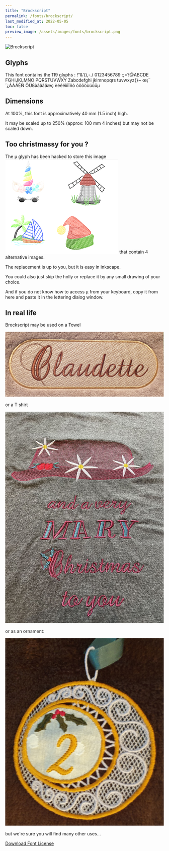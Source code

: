 ```yaml
---
title: "Brockscript"
permalink: /fonts/brockscript/
last_modified_at: 2022-05-05
toc: false
preview_image: /assets/images/fonts/brockscript.png
---
```

![Brockscript](/assets/images/fonts/brockscript.png)

## Glyphs

This font contains the 119	glyphs :
!"&'(),-./
0123456789
:;=?@ABCDE
FGHIJKLMNO
PQRSTUVWXY
Zabcdefghi
jklmnopqrs
tuvwxyz{}~
œ¡¨´¿ÀÁÄÈÑ
ÖÜßàáâãäæç
èéêëìíîïñò
óôõöùúûüµ

## Dimensions

At 100%, this font  is  approximatively 40 mm (1.5  inch) high.

It may be  scaled up to 250% (approx:  100 mm 4 inches)  but may not be scaled down.

## Too  christmassy for you ?
The µ  glyph has been hacked to store this image ![Brockscript](/assets/images/fonts/brockscriptmu.png)
that contain 4 alternative images. 

The replacement is up to you, but it is easy in inkscape.

You could also just skip the holly or replace it by any small drawing of your choice.

And if you do not know how to access µ from your keyboard,  copy it from here and paste it in the lettering  dialog window.



## In real life

Brockscript may be used on a Towel

![Towel](/assets/images/fonts/brockscript2.jpg)

or a  T shirt

![TShirt](/assets/images/fonts/brockscript3.jpg)

or as an ornament:

![Ornament](/assets/images/fonts/brockscript4.jpg)

but we're sure you will find many other uses...

[Download Font License](https://github.com/inkstitch/inkstitch/tree/main/fonts/Brockscript/LICENSE)
